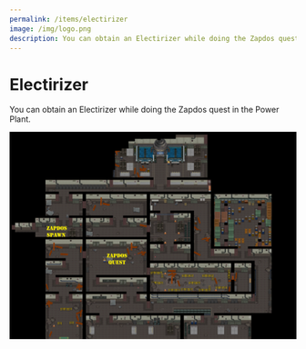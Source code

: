 ```yaml
---
permalink: /items/electirizer
image: /img/logo.png
description: You can obtain an Electirizer while doing the Zapdos quest in the Power Plant.
---
```


# Electirizer

You can obtain an Electirizer while doing the Zapdos quest in the Power Plant.

![electirizer](/img/mapping/powerplant.jpg)
